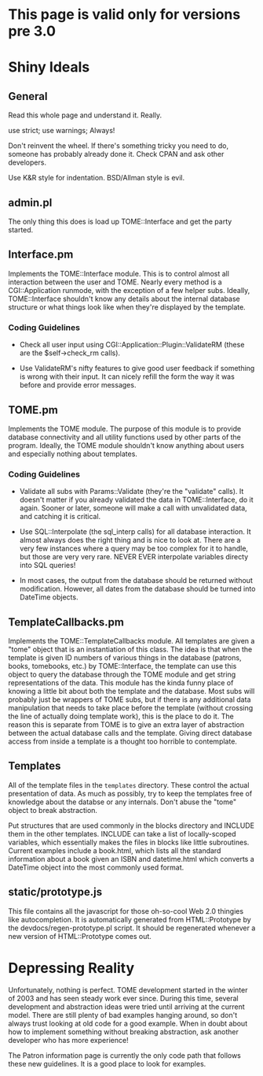 # This page is valid only for versions pre 3.0 #

# Shiny Ideals #

## General ##

Read this whole page and understand it.  Really.

use strict;  use warnings;  Always!

Don't reinvent the wheel.  If there's something tricky you need to do, someone has probably already done it.  Check CPAN and ask other developers.

Use K&R style for indentation.  BSD/Allman style is evil.

## admin.pl ##

The only thing this does is load up TOME::Interface and get the party started.

## Interface.pm ##

Implements the TOME::Interface module.  This is to control almost all interaction between the user and TOME.  Nearly every method is a CGI::Application runmode, with the exception of a few helper subs.  Ideally, TOME::Interface shouldn't know any details about the internal database structure or what things look like when they're displayed by the template.

### Coding Guidelines ###

  * Check all user input using CGI::Application::Plugin::ValidateRM (these are the $self->check\_rm calls).

  * Use ValidateRM's nifty features to give good user feedback if something is wrong with their input.  It can nicely refill the form the way it was before and provide error messages.

## TOME.pm ##

Implements the TOME module.  The purpose of this module is to provide database connectivity and all utility functions used by other parts of the program.  Ideally, the TOME module shouldn't know anything about users and especially nothing about templates.

### Coding Guidelines ###

  * Validate all subs with Params::Validate (they're the "validate" calls).  It doesn't matter if you already validated the data in TOME::Interface, do it again.  Sooner or later, someone will make a call with unvalidated data, and catching it is critical.

  * Use SQL::Interpolate (the sql\_interp calls) for all database interaction.  It almost always does the right thing and is nice to look at.  There are a very few instances where a query may be too complex for it to handle, but those are very very rare.  NEVER EVER interpolate variables directy into SQL queries!

  * In most cases, the output from the database should be returned without modification.  However, all dates from the database should be turned into DateTime objects.

## TemplateCallbacks.pm ##

Implements the TOME::TemplateCallbacks module.  All templates are given a "tome" object that is an instantiation of this class.  The idea is that when the template is given ID numbers of various things in the database (patrons, books, tomebooks, etc.) by TOME::Interface, the template can use this object to query the database through the TOME module and get string representations of the data.  This module has the kinda funny place of knowing a little bit about both the template and the database.  Most subs will probably just be wrappers of TOME subs, but if there is any additional data manipulation that needs to take place before the template (without crossing the line of actually doing template work), this is the place to do it.  The reason this is separate from TOME is to give an extra layer of abstraction between the actual database calls and the template.  Giving direct database access from inside a template is a thought too horrible to contemplate.

## Templates ##

All of the template files in the `templates` directory.  These control the actual presentation of data.  As much as possibly, try to keep the templates free of knowledge about the databse or any internals.  Don't abuse the "tome" object to break abstraction.

Put structures that are used commonly in the blocks directory and INCLUDE them in the other templates.  INCLUDE can take a list of locally-scoped variables, which essentially makes the files in blocks like little subroutines.  Current examples include a book.html, which lists all the standard information about a book given an ISBN and datetime.html which converts a DateTime object into the most commonly used format.

## static/prototype.js ##

This file contains all the javascript for those oh-so-cool Web 2.0 thingies like autocompletion.  It is automatically generated from HTML::Prototype by the devdocs/regen-prototype.pl script.  It should be regenerated whenever a new version of HTML::Prototype comes out.

# Depressing Reality #

Unfortunately, nothing is perfect.  TOME development started in the winter of 2003 and has seen steady work ever since.  During this time, several development and abstraction ideas were tried until arriving at the current model.  There are still plenty of bad examples hanging around, so don't always trust looking at old code for a good example.  When in doubt about how to implement something without breaking abstraction, ask another developer who has more experience!

The Patron information page is currently the only code path that follows these new guidelines.  It is a good place to look for examples.